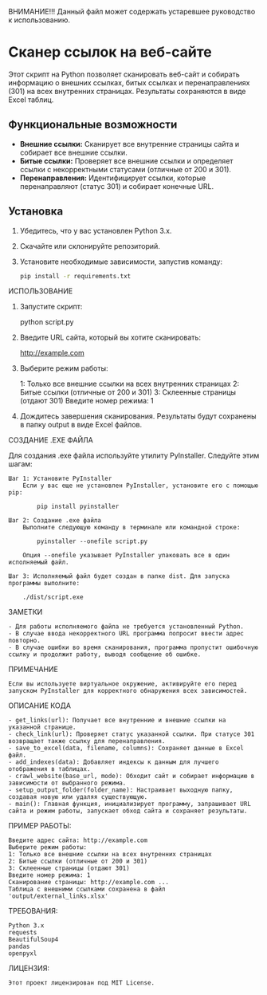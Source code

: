 ВНИМАНИЕ!!! Данный файл может содержать устаревшее руководство к использованию.

# Сканер ссылок на веб-сайте

Этот скрипт на Python позволяет сканировать веб-сайт и собирать информацию о внешних ссылках, битых ссылках и перенаправлениях (301) на всех внутренних страницах. Результаты сохраняются в виде Excel таблиц.

## Функциональные возможности

- **Внешние ссылки:** Сканирует все внутренние страницы сайта и собирает все внешние ссылки.
- **Битые ссылки:** Проверяет все внешние ссылки и определяет ссылки с некорректными статусами (отличные от 200 и 301).
- **Перенаправления:** Идентифицирует ссылки, которые перенаправляют (статус 301) и собирает конечные URL.

## Установка

1. Убедитесь, что у вас установлен Python 3.x.
2. Скачайте или склонируйте репозиторий.
3. Установите необходимые зависимости, запустив команду:

   ```bash
   pip install -r requirements.txt


ИСПОЛЬЗОВАНИЕ

1. Запустите скрипт:

    python script.py

2. Введите URL сайта, который вы хотите сканировать:

    http://example.com

3. Выберите режим работы:

    1: Только все внешние ссылки на всех внутренних страницах
    2: Битые ссылки (отличные от 200 и 301)
    3: Склеенные страницы (отдают 301)
    Введите номер режима: 1

4. Дождитесь завершения сканирования. Результаты будут сохранены в папку output в виде Excel файлов.

СОЗДАНИЕ .EXE ФАЙЛА

Для создания .exe файла используйте утилиту PyInstaller. Следуйте этим шагам:

    Шаг 1: Установите PyInstaller
        Если у вас еще не установлен PyInstaller, установите его с помощью pip:

            pip install pyinstaller

    Шаг 2: Создание .exe файла
        Выполните следующую команду в терминале или командной строке:

            pyinstaller --onefile script.py

        Опция --onefile указывает PyInstaller упаковать все в один исполняемый файл.

    Шаг 3: Исполняемый файл будет создан в папке dist. Для запуска программы выполните:

        ./dist/script.exe

ЗАМЕТКИ

    - Для работы исполняемого файла не требуется установленный Python.
    - В случае ввода некорректного URL программа попросит ввести адрес повторно.
    - В случае ошибки во время сканирования, программа пропустит ошибочную ссылку и продолжит работу, выводя сообщение об ошибке.

ПРИМЕЧАНИЕ

    Если вы используете виртуальное окружение, активируйте его перед запуском PyInstaller для корректного обнаружения всех зависимостей.

ОПИСАНИЕ КОДА

    - get_links(url): Получает все внутренние и внешние ссылки на указанной странице.
    - check_link(url): Проверяет статус указанной ссылки. При статусе 301 возвращает также ссылку для перенаправления.
    - save_to_excel(data, filename, columns): Сохраняет данные в Excel файл.
    - add_indexes(data): Добавляет индексы к данным для лучшего отображения в таблицах.
    - crawl_website(base_url, mode): Обходит сайт и собирает информацию в зависимости от выбранного режима.
    - setup_output_folder(folder_name): Настраивает выходную папку, создавая новую или удаляя существующую.
    - main(): Главная функция, инициализирует программу, запрашивает URL сайта и режим работы, запускает обход сайта и сохраняет результаты.

ПРИМЕР РАБОТЫ:

    Введите адрес сайта: http://example.com
    Выберите режим работы:
    1: Только все внешние ссылки на всех внутренних страницах
    2: Битые ссылки (отличные от 200 и 301)
    3: Склеенные страницы (отдают 301)
    Введите номер режима: 1
    Сканирование страницы: http://example.com ...
    Таблица с внешними ссылками сохранена в файл 'output/external_links.xlsx'

ТРЕБОВАНИЯ:

    Python 3.x
    requests
    BeautifulSoup4
    pandas
    openpyxl

ЛИЦЕНЗИЯ:

    Этот проект лицензирован под MIT License.
